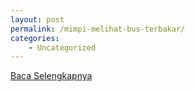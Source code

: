 ```yaml
---
layout: post
permalink: /mimpi-melihat-bus-terbakar/
categories:
    - Uncategorized
---
```


[Baca Selengkapnya](/09)